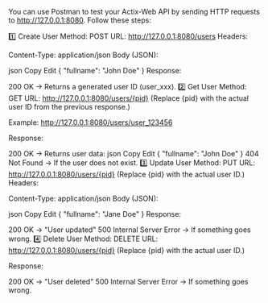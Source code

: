
You can use Postman to test your Actix-Web API by sending HTTP requests to http://127.0.0.1:8080. Follow these steps:

1️⃣ Create User
Method: POST
URL: http://127.0.0.1:8080/users
Headers:

Content-Type: application/json
Body (JSON):

json
Copy
Edit
{
  "fullname": "John Doe"
}
Response:

200 OK → Returns a generated user ID (user_xxx).
2️⃣ Get User
Method: GET
URL: http://127.0.0.1:8080/users/{pid}
(Replace {pid} with the actual user ID from the previous response.)

Example:
http://127.0.0.1:8080/users/user_123456

Response:

200 OK → Returns user data:
json
Copy
Edit
{
  "fullname": "John Doe"
}
404 Not Found → If the user does not exist.
3️⃣ Update User
Method: PUT
URL: http://127.0.0.1:8080/users/{pid}
(Replace {pid} with the actual user ID.)
Headers:

Content-Type: application/json
Body (JSON):

json
Copy
Edit
{
  "fullname": "Jane Doe"
}
Response:

200 OK → "User updated"
500 Internal Server Error → If something goes wrong.
4️⃣ Delete User
Method: DELETE
URL: http://127.0.0.1:8080/users/{pid}
(Replace {pid} with the actual user ID.)

Response:

200 OK → "User deleted"
500 Internal Server Error → If something goes wrong.
